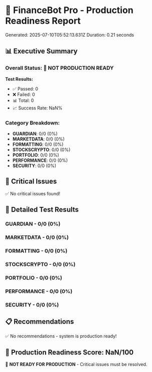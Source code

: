 
# 🚀 FinanceBot Pro - Production Readiness Report

Generated: 2025-07-10T05:52:13.631Z
Duration: 0.21 seconds

## 📊 Executive Summary

### Overall Status: 🔴 NOT PRODUCTION READY

**Test Results:**
- ✅ Passed: 0
- ❌ Failed: 0
- 📊 Total: 0
- 📈 Success Rate: NaN%

### Category Breakdown:
- **GUARDIAN**: 0/0 (0%)
- **MARKETDATA**: 0/0 (0%)
- **FORMATTING**: 0/0 (0%)
- **STOCKSCRYPTO**: 0/0 (0%)
- **PORTFOLIO**: 0/0 (0%)
- **PERFORMANCE**: 0/0 (0%)
- **SECURITY**: 0/0 (0%)

## 🚨 Critical Issues
✅ No critical issues found!

## 🎯 Detailed Test Results


### GUARDIAN - 0/0 (0%)


        

### MARKETDATA - 0/0 (0%)


        

### FORMATTING - 0/0 (0%)


        

### STOCKSCRYPTO - 0/0 (0%)


        

### PORTFOLIO - 0/0 (0%)


        

### PERFORMANCE - 0/0 (0%)


        

### SECURITY - 0/0 (0%)


        

## 📋 Recommendations

✅ No recommendations - system is production ready!

## 🎉 Production Readiness Score: NaN/100

🛑 **NOT READY FOR PRODUCTION** - Critical issues must be resolved.
        